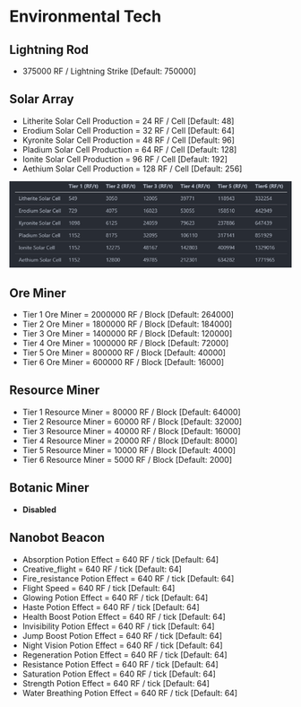 # Environmental Tech

## Lightning Rod

- 375000 RF / Lightning Strike [Default: 750000]

## Solar Array

- Litherite Solar Cell Production = 24 RF / Cell [Default: 48]
- Erodium Solar Cell Production = 32 RF / Cell [Default: 64]
- Kyronite Solar Cell Production = 48 RF / Cell [Default: 96]
- Pladium Solar Cell Production = 64 RF / Cell [Default: 128]
- Ionite Solar Cell Production = 96 RF / Cell [Default: 192]
- Aethium Solar Cell Production = 128 RF / Cell [Default: 256]

![Energy Production Values](solar.png)

## Ore Miner

- Tier 1 Ore Miner = 2000000 RF / Block [Default: 264000]
- Tier 2 Ore Miner = 1800000 RF / Block [Default: 184000]
- Tier 3 Ore Miner = 1400000 RF / Block [Default: 120000]
- Tier 4 Ore Miner = 1000000 RF / Block [Default: 72000]
- Tier 5 Ore Miner = 800000 RF / Block [Default: 40000]
- Tier 6 Ore Miner = 600000 RF / Block [Default: 16000]

## Resource Miner

- Tier 1 Resource Miner = 80000 RF / Block [Default: 64000]
- Tier 2 Resource Miner = 60000 RF / Block [Default: 32000]
- Tier 3 Resource Miner = 40000 RF / Block [Default: 16000]
- Tier 4 Resource Miner = 20000 RF / Block [Default: 8000]
- Tier 5 Resource Miner = 10000 RF / Block [Default: 4000]
- Tier 6 Resource Miner = 5000 RF / Block [Default: 2000]

## Botanic Miner

- **Disabled**

## Nanobot Beacon

- Absorption Potion Effect = 640 RF / tick [Default: 64]
- Creative_flight = 640 RF / tick [Default: 64]
- Fire_resistance Potion Effect = 640 RF / tick [Default: 64]
- Flight Speed = 640 RF / tick [Default: 64]
- Glowing Potion Effect = 640 RF / tick [Default: 64]
- Haste Potion Effect = 640 RF / tick [Default: 64]
- Health Boost Potion Effect = 640 RF / tick [Default: 64]
- Invisibility Potion Effect = 640 RF / tick [Default: 64]
- Jump Boost Potion Effect = 640 RF / tick [Default: 64]
- Night Vision Potion Effect = 640 RF / tick [Default: 64]
- Regeneration Potion Effect = 640 RF / tick [Default: 64]
- Resistance Potion Effect = 640 RF / tick [Default: 64]
- Saturation Potion Effect = 640 RF / tick [Default: 64]
- Strength Potion Effect = 640 RF / tick [Default: 64]
- Water Breathing Potion Effect = 640 RF / tick [Default: 64]

